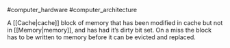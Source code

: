 #computer_hardware #computer_architecture 

A [[Cache|cache]] block of memory that has been modified in cache but not in [[Memory|memory]], and has had it’s dirty bit set. On a miss the block has to be written to memory before it can be evicted and replaced.